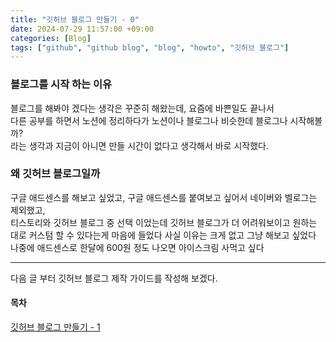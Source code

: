```yaml
---
title: "깃허브 블로그 만들기 - 0"
date: 2024-07-29 11:57:00 +09:00
categories: [Blog]
tags: ["github", "github blog", "blog", "howto", "깃허브 블로그"]
---
```


### 블로그를 시작 하는 이유
블로그를 해봐야 겠다는 생각은 꾸준히 해왔는데, 요즘에 바쁜일도 끝나서    
다른 공부를 하면서 노션에 정리하다가 노션이나 블로그나 비슷한데 블로그나 시작해볼까?   
라는 생각과 지금이 아니면 만들 시간이 없다고 생각해서 바로 시작했다.

### 왜 깃허브 블로그일까
구글 애드센스를 해보고 싶었고, 구글 애드센스를 붙여보고 싶어서 네이버와 벨로그는 제외했고,   
티스토리와 깃허브 블로그 중 선택 이었는데 깃허브 블로그가 더 어려워보이고 원하는 대로 커스텀 할 수 있다는게 마음에 들었다 사실 이유는 크게 없고 그냥 해보고 싶었다 나중에 애드센스로 한달에 600원 정도 나오면 아이스크림 사먹고 싶다

---

다음 글 부터 깃허브 블로그 제작 가이드를 작성해 보겠다.
#### **목차**
[깃허브 블로그 만들기 - 1](http://127.0.0.1:4000/posts/github_blog_1/)
